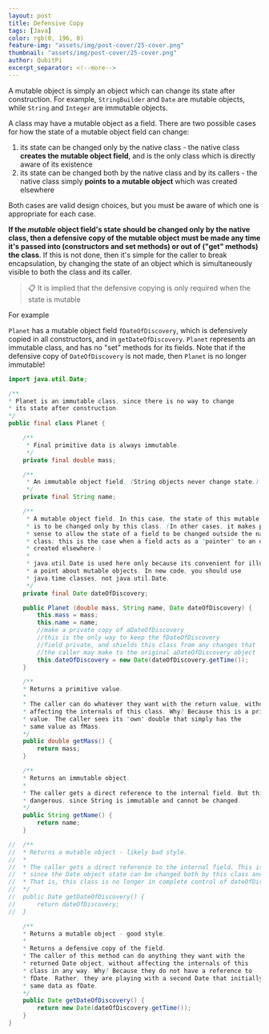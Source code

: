 ```yaml
---
layout: post
title: Defensive Copy
tags: [Java]
color: rgb(0, 196, 0)
feature-img: "assets/img/post-cover/25-cover.png"
thumbnail: "assets/img/post-cover/25-cover.png"
author: QubitPi
excerpt_separator: <!--more-->
---
```


<!--more-->

A mutable object is simply an object which can change its state after construction. For example, `StringBuilder` and
`Date` are mutable objects, while `String` and `Integer` are immutable objects.

A class may have a mutable object as a field. There are two possible cases for how the state of a mutable object field
can change:

1. its state can be changed only by the native class - the native class **creates the mutable object field**, and is the
   only class which is directly aware of its existence
2. its state can be changed both by the native class and by its callers - the native class simply **points to a mutable
   object** which was created elsewhere

Both cases are valid design choices, but you must be aware of which one is appropriate for each case.

**If the _mutable_ object field's state should be changed only by the native class, then a defensive copy of the mutable
object must be made any time it's passed into (constructors and set methods) or out of ("get" methods) the class**. If
this is not done, then it's simple for the caller to break encapsulation, by changing the state of an object which is
simultaneously visible to both the class and its caller.

> 📋 It is implied that the defensive copying is only required when the state is mutable

For example

`Planet` has a mutable object field `fDateOfDiscovery`, which is defensively copied in all constructors, and in
`getDateOfDiscovery`. `Planet` represents an immutable class, and has no "set" methods for its fields. Note that if the
defensive copy of `DateOfDiscovery` is not made, then `Planet` is no longer immutable!

```java
import java.util.Date;

/**
* Planet is an immutable class, since there is no way to change
* its state after construction.
*/
public final class Planet {

    /**
     * Final primitive data is always immutable.
     */
    private final double mass;

    /**
     * An immutable object field. (String objects never change state.)
     */
    private final String name;

    /**
     * A mutable object field. In this case, the state of this mutable field
     * is to be changed only by this class. (In other cases, it makes perfect
     * sense to allow the state of a field to be changed outside the native
     * class; this is the case when a field acts as a "pointer" to an object
     * created elsewhere.)
     *
     * java.util.Date is used here only because its convenient for illustrating 
     * a point about mutable objects. In new code, you should use 
     * java.time classes, not java.util.Date.
     */
    private final Date dateOfDiscovery;

    public Planet (double mass, String name, Date dateOfDiscovery) {
        this.mass = mass;
        this.name = name;
        //make a private copy of aDateOfDiscovery
        //this is the only way to keep the fDateOfDiscovery
        //field private, and shields this class from any changes that 
        //the caller may make to the original aDateOfDiscovery object
        this.dateOfDiscovery = new Date(dateOfDiscovery.getTime());
    }

    /**
    * Returns a primitive value.
    *
    * The caller can do whatever they want with the return value, without 
    * affecting the internals of this class. Why? Because this is a primitive 
    * value. The caller sees its "own" double that simply has the
    * same value as fMass.
    */
    public double getMass() {
        return mass;
    }

    /**
    * Returns an immutable object.
    *
    * The caller gets a direct reference to the internal field. But this is not 
    * dangerous, since String is immutable and cannot be changed.
    */
    public String getName() {
        return name;
    }

//  /**
//  * Returns a mutable object - likely bad style.
//  *
//  * The caller gets a direct reference to the internal field. This is usually dangerous, 
//  * since the Date object state can be changed both by this class and its caller.
//  * That is, this class is no longer in complete control of dateOfDiscovery.
//  */
//  public Date getDateOfDiscovery() {
//      return dateOfDiscovery;
//  }

    /**
    * Returns a mutable object - good style.
    * 
    * Returns a defensive copy of the field.
    * The caller of this method can do anything they want with the
    * returned Date object, without affecting the internals of this
    * class in any way. Why? Because they do not have a reference to 
    * fDate. Rather, they are playing with a second Date that initially has the 
    * same data as fDate.
    */
    public Date getDateOfDiscovery() {
        return new Date(dateOfDiscovery.getTime());
    }
}
```